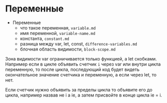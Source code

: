 # Переменные

- Переменные
  - что такое переменная, `variable.md`
  - имя переменной, `variable-name.md`
  - константа, `constant.md`
  - разница между var, let, const, `difference-variables.md`
  - блочная область видимости, `block-scope.md`

Зона видимости var ограничивается только функцией, а let скобками. Например если в цикле объявить счетчик `i` через var или внутри цикла переменную, то после цикла, последующий код будет видеть окончательное значение счетчика и переменную, а если через let, то нет.

Если счетчик нужно объявить за пределы цикла то объявите его до цикла, например назвав не i а ie, а затем присвойте в конце цикла ie = i.
